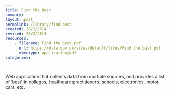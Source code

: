 ```yaml
---
title: Find the Best
summary: 
layout: post
permalink: /library/find-best
created: 20/2/2014
revised: 20/2/2014
resources:
    - filename: Find the best.pdf
      url: https://data.gov.uk/sites/default/files/Find the best.pdf
      mimetype: application/pdf
categories:

---
```


<p>Web application that collects data from multiple sources, and provides a list of ‘best’ in colleges, healthcare practitioners, schools, electronics, motor, cars, etc. </p>
